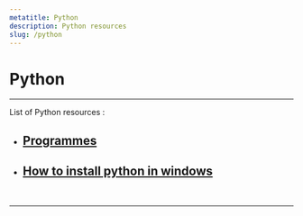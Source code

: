 ```yaml
---
metatitle: Python
description: Python resources
slug: /python
---
```


# Python

---

List of Python resources :

- ## [Programmes](/python/programmes)

- ## [How to install python in windows](/python/how-to-install-python-in-windows)

<br/>

---
